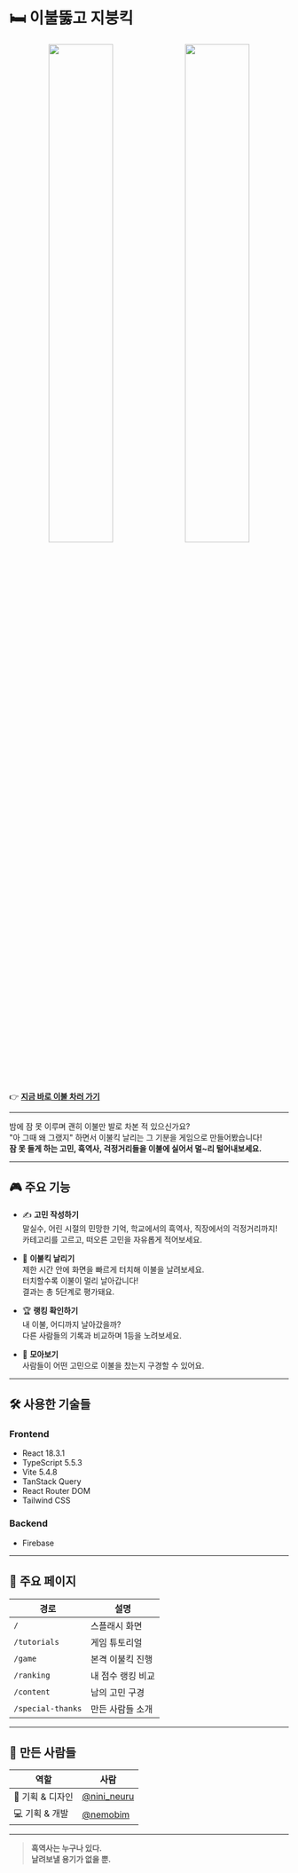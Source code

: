 # 🛏️ 이불뚫고 지붕킥

<p align="center">
  <img src="https://github.com/user-attachments/assets/949465f8-49a1-4e9e-ae92-848fa4092344" width="48%" />
  <img src="https://github.com/user-attachments/assets/b2b1ec42-d64e-412a-820b-e316dbf4746e" width="48%" />
</p>

👉 **[지금 바로 이불 차러 가기](https://ebul-kcik.vercel.app)**

---

밤에 잠 못 이루며 괜히 이불만 발로 차본 적 있으신가요?
<br/>
"아 그때 왜 그랬지" 하면서 이불킥 날리는 그 기분을 게임으로 만들어봤습니다!
<br/>
**잠 못 들게 하는 고민, 흑역사, 걱정거리들을 이불에 실어서 멀~리 털어내보세요.**

---

## 🎮 주요 기능

- ✍️ **고민 작성하기**  
  말실수, 어린 시절의 민망한 기억, 학교에서의 흑역사, 직장에서의 걱정거리까지!  
  카테고리를 고르고, 떠오른 고민을 자유롭게 적어보세요.

- 🚀 **이불킥 날리기**  
  제한 시간 안에 화면을 빠르게 터치해 이불을 날려보세요.  
  터치할수록 이불이 멀리 날아갑니다!  
  결과는 총 5단계로 평가돼요.

- 🏆 **랭킹 확인하기**  
  내 이불, 어디까지 날아갔을까?  
  다른 사람들의 기록과 비교하며 1등을 노려보세요.

- 👀 **모아보기**  
  사람들이 어떤 고민으로 이불을 찼는지 구경할 수 있어요.

---

## 🛠️ 사용한 기술들

### Frontend

- React 18.3.1
- TypeScript 5.5.3
- Vite 5.4.8
- TanStack Query
- React Router DOM
- Tailwind CSS

### Backend

- Firebase

---

## 📱 주요 페이지

| 경로              | 설명              |
| ----------------- | ----------------- |
| `/`               | 스플래시 화면     |
| `/tutorials`      | 게임 튜토리얼     |
| `/game`           | 본격 이불킥 진행  |
| `/ranking`        | 내 점수 랭킹 비교 |
| `/content`        | 남의 고민 구경    |
| `/special-thanks` | 만든 사람들 소개  |

---

## 👥 만든 사람들

| 역할             | 사람                                         |
| ---------------- | -------------------------------------------- |
| 🎨 기획 & 디자인 | [@nini_neuru](https://github.com/nini_neuru) |
| 💻 기획 & 개발   | [@nemobim](https://github.com/nemobim)       |

---

> **흑역사는 누구나 있다.  
> 날려보낼 용기가 없을 뿐.**

